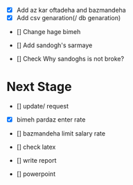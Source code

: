 - [x] Add az kar oftadeha and bazmandeha
- [x] Add csv genaration(/ db genaration)
- [] Change hage bimeh

- [] Add sandogh's sarmaye
- [] Check Why sandoghs is not broke? 

# Next Stage
- [] update/ request
- [x] bimeh pardaz enter rate
- [] bazmandeha limit salary rate
- [] check latex

- [] write report
- [] powerpoint